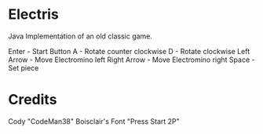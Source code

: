 # Electris
Java Implementation of an old classic game.

Enter - Start Button
A - Rotate counter clockwise
D - Rotate clockwise
Left Arrow - Move Electromino left
Right Arrow - Move Electromino right
Space - Set piece

Credits
================

Cody "CodeMan38" Boisclair's Font "Press Start 2P"